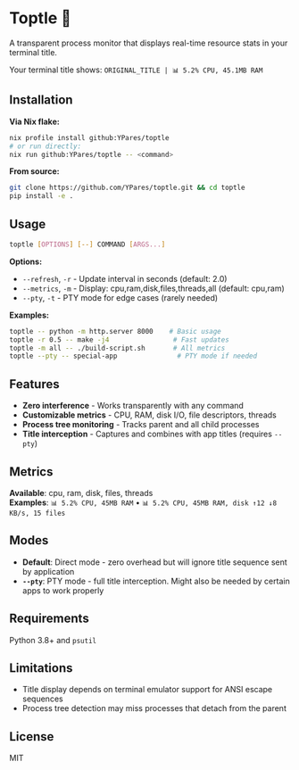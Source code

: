 # Toptle 🐢

A transparent process monitor that displays real-time resource stats in your terminal title.

Your terminal title shows: `ORIGINAL_TITLE | 📊 5.2% CPU, 45.1MB RAM`

## Installation

**Via Nix flake:**
```bash
nix profile install github:YPares/toptle
# or run directly:
nix run github:YPares/toptle -- <command>
```

**From source:**
```bash
git clone https://github.com/YPares/toptle.git && cd toptle
pip install -e .
```

## Usage

```bash
toptle [OPTIONS] [--] COMMAND [ARGS...]
```

**Options:**
- `--refresh`, `-r` - Update interval in seconds (default: 2.0)
- `--metrics`, `-m` - Display: cpu,ram,disk,files,threads,all (default: cpu,ram)  
- `--pty`, `-t` - PTY mode for edge cases (rarely needed)

**Examples:**
```bash
toptle -- python -m http.server 8000    # Basic usage
toptle -r 0.5 -- make -j4                # Fast updates  
toptle -m all -- ./build-script.sh       # All metrics
toptle --pty -- special-app               # PTY mode if needed
```

## Features

- **Zero interference** - Works transparently with any command
- **Customizable metrics** - CPU, RAM, disk I/O, file descriptors, threads
- **Process tree monitoring** - Tracks parent and all child processes  
- **Title interception** - Captures and combines with app titles (requires `--pty`)

## Metrics

**Available**: cpu, ram, disk, files, threads  
**Examples**: `📊 5.2% CPU, 45MB RAM` • `📊 5.2% CPU, 45MB RAM, disk ↑12 ↓8 KB/s, 15 files`

## Modes

- **Default**: Direct mode - zero overhead but will ignore title sequence sent by application
- **`--pty`**: PTY mode - full title interception. Might also be needed by certain apps to work properly

## Requirements

Python 3.8+ and `psutil`

## Limitations

- Title display depends on terminal emulator support for ANSI escape sequences
- Process tree detection may miss processes that detach from the parent

## License

MIT
